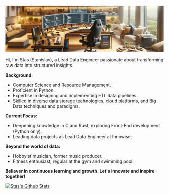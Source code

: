![Banner](https://raw.githubusercontent.com/stamixthereal/stamixthereal/master/images/img-new.png)

Hi, I'm Stas (Stanislav), a Lead Data Engineer passionate about transforming raw data into structured insights.

**Background:**  
   - Computer Science and Resource Management.
   - Proficient in Python.
   - Expertise in designing and implementing ETL data pipelines.
   - Skilled in diverse data storage technologies, cloud platforms, and Big Data techniques and paradigms.

**Current Focus:**  
   - Deepening knowledge in C and Rust, exploring Front-End development (Python only).
   - Leading data projects as Lead Data Engineer at Innowise.

**Beyond the world of data:**  
   - Hobbyist musician, former music producer.
   - Fitness enthusiast, regular at the gym and swimming pool.

**Believer in continuous learning and growth. Let's innovate and inspire together!**

[![Stas's Github Stats](https://github-readme-stats.vercel.app/api?username=stamixthereal)](https://github.com/anuraghazra/github-readme-stats)
